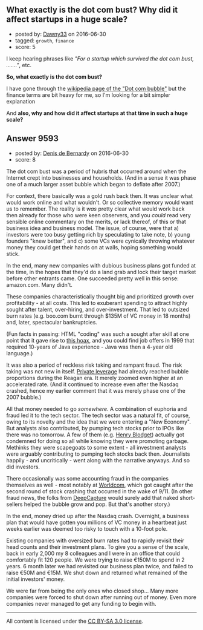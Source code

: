 ## What exactly is the dot com bust? Why did it affect startups in a huge scale?

- posted by: [Dawny33](https://stackexchange.com/users/6444670/dawny33) on 2016-06-30
- tagged: `growth`, `finance`
- score: 5

I keep hearing phrases like *"For a startup which survived the dot com bust, ......."*, etc.

**So, what exactly is the dot com bust?**

I have gone through the [wikipedia page of the "Dot com bubble"][1] but the finance terms are  bit heavy for me, so I'm looking for a bit simpler explanation

And **also, why and how did it affect startups at that time in such a huge scale?**

  [1]: https://en.wikipedia.org/wiki/Dot-com_bubble


## Answer 9593

- posted by: [Denis de Bernardy](https://stackexchange.com/users/182468/denis-de-bernardy) on 2016-06-30
- score: 8

The dot com bust was a period of hubris that occurred around when the Internet crept into businesses and households. (And in a sense it was phase one of a much larger asset bubble which began to deflate after 2007.)

For context, there basically was a gold rush back then. It was unclear what would work online and what wouldn't. Or so collective memory would want us to remember. The reality is it _was_ pretty clear what would work back then already for those who were keen observers, and you _could_ read very sensible online commentary on the merits, or lack thereof, of this or that business idea and business model. The issue, of course, were that a) investors were too busy getting rich by speculating to take note, b) young founders "knew better", and c) some VCs were cynically throwing whatever money they could get their hands on at walls, hoping something would stick.

In the end, many new companies with dubious business plans got funded at the time, in the hopes that they'd do a land grab and lock their target market before other entrants came. One succeeded pretty well in this sense: amazon.com. Many didn't.

These companies characteristically thought big and prioritized growth over profitability - at all costs. This led to exuberant spending to attract highly sought after talent, over-hiring, and over-investment. That led to outsized burn rates (e.g. boo.com burnt through $135M of VC money in 18 months) and, later, spectacular bankruptcies.

(Fun facts in passing: HTML "coding" was such a sought after skill at one point that it gave rise to [this hoax](http://vignette1.wikia.nocookie.net/uncyclopedia/images/1/15/Will_code_html_for_food.jpg/revision/latest?cb=20070820063439), and you could find job offers in 1999 that required 10-years of Java experience - Java was then a 4-year old language.)

It was also a period of reckless risk taking and rampant fraud. The risk taking was not new in itself. [Private leverage](http://www.debtdeflation.com/blogs/manifesto/) had already reached bubble proportions during the Reagan era. It merely zoomed even higher at an accelerated rate. (And it continued to increase even after the Nasdaq crashed, hence my earlier comment that it was merely phase one of the 2007 bubble.)

All that money needed to go _somewhere_. A combination of euphoria and fraud led it to the tech sector. The tech sector was a natural fit, of course, owing to its novelty and the idea that we were entering a "New Economy". But analysts also contributed, by pumping tech stocks prior to IPOs like there was no tomorrow. A few of them (e.g. [Henry Blodget](https://en.wikipedia.org/wiki/Henry_Blodget)) actually got condemned for doing so all while knowing they were promoting garbage. Methinks they were scapegoats to some extent - all investment analysts were arguably contributing to pumping tech stocks back then. Journalists happily - and uncritically - went along with the narrative anyways. And so did investors.

There occasionally was some accounting fraud in the companies themselves as well - most notably at [Worldcom](https://en.wikipedia.org/wiki/MCI_Inc.), which got caught after the second round of stock crashing that occurred in the wake of 9/11. (In other fraud news, the folks from [DeepCapture](http://www.deepcapture.com/wp-content/uploads/2009/08/deepcapture-the-story-v1.pdf) would surely add that naked short-sellers helped the bubble grow and pop. But that's another story.)

In the end, money dried up after the Nasdaq crash. Overnight, a business plan that would have gotten you millions of VC money in a heartbeat just weeks earlier was deemed too risky to touch with a 10-foot pole.

Existing companies with oversized burn rates had to rapidly revisit their head counts and their investment plans. To give you a sense of the scale, back in early 2,000 my 8 colleagues and I were in an office that could comfortably fit 120 people. We were trying to raise €150M to spend in 2 years. 6 month later we had revisited our business plan twice, and failed to raise €50M and €15M. We shut down and returned what remained of the initial investors' money.

We were far from being the only ones who closed shop... Many more companies were forced to shut down after running out of money. Even more companies never managed to get any funding to begin with.



---

All content is licensed under the [CC BY-SA 3.0 license](https://creativecommons.org/licenses/by-sa/3.0/).
